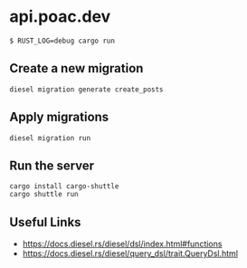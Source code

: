 # api.poac.dev

```shell
$ RUST_LOG=debug cargo run
```

## Create a new migration

```shell
diesel migration generate create_posts
```

## Apply migrations

```shell
diesel migration run
```

## Run the server

```shell
cargo install cargo-shuttle
cargo shuttle run
```

## Useful Links

* https://docs.diesel.rs/diesel/dsl/index.html#functions
* https://docs.diesel.rs/diesel/query_dsl/trait.QueryDsl.html
